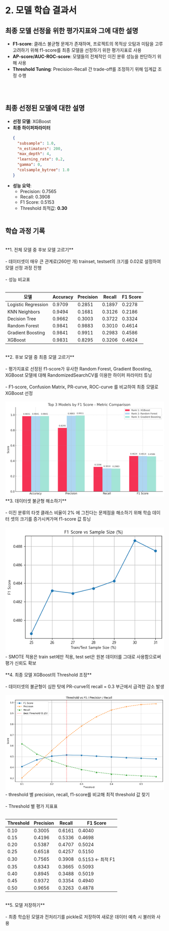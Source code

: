 # 2. 모델 학습 결과서

## 최종 모델 선정을 위한 평가지표와 그에 대한 설명

- **F1-score**: 클래스 불균형 문제가 존재하며, 프로젝트의 목적상 오탐과 미탐을 고루 고려하기 위해 f1-score를 최종 모델을 선정하기 위한 평가지표로 사용<br>
- **AP-score/AUC-ROC-score**: 모델들의 전체적인 이진 분류 성능을 판단하기 위해 사용<br>
- **Threshold Tuning**: Precision-Recall 간 trade-off를 조정하기 위해 임계값 조정 수행

<br/><br/>

## 최종 선정된 모델에 대한 설명

- **선정 모델**: XGBoost
- **최종 하이퍼파라미터**
  ```json
  {
    "subsample": 1.0,
    "n_estimators": 200,
    "max_depth": 4,
    "learning_rate": 0.2,
    "gamma": 0,
    "colsample_bytree": 1.0
  }
  ```
- **성능 요약**:
  - Precision: 0.7565
  - Recall: 0.3908
  - F1 Score: 0.5153
  - Threshold 최적값: **0.30**
<br/><br/>
## 학습 과정 기록
<br/>
**1. 전체 모델 중 후보 모델 고르기**<br><br>
- 데이터셋이 매우 큰 관계로(260만 개) trainset, testset의 크기를 0.02로 설정하여 모델 선정 과정 진행<br><br>
- 성능 비교표<br><br>

| 모델               | Accuracy | Precision | Recall  | F1 Score |
|--------------------|----------|-----------|---------|----------|
| Logistic Regression | 0.9709   | 0.2851    | 0.1897  | 0.2278   |
| KNN Neighbors       | 0.9494   | 0.1681    | 0.3126  | 0.2186   |
| Decision Tree       | 0.9662   | 0.3003    | 0.3722  | 0.3324   |
| Random Forest       | 0.9841   | 0.9883    | 0.3010  | 0.4614   |
| Gradient Boosting   | 0.9841   | 0.9911    | 0.2983  | 0.4586   |
| XGBoost             | 0.9831   | 0.8295    | 0.3206  | 0.4624   |
<br/>
**2. 후보 모델 중 최종 모델 고르기**<br><br>
- 평가지표로 선정된 f1-score가 유사한 Random Forest, Gradient Boosting, XGBoost 모델에 대해 RandomizedSearchCV를 이용한 하이퍼 파라미터 튜닝<br><br>
- F1-score, Confusion Matrix, PR-curve, ROC-curve 를 비교하여 최종 모델로 XGBoost 선정<br><br>
  <img src='../readme_img/F1score비교.png'>
<br/>
**3. 데이터셋 불균형 해소하기**<br><br>
-  이진 분류의 타겟 클래스 비율이 2% 에 그친다는 문제점을 해소하기 위해 학습 데이터 셋의 크기를 증가시켜가며 f1-score 값 튜닝<br><br>
  <img src='../readme_img/XGB boost - F1 score vs Sample size.png'>
- SMOTE 적용은 train set에만 적용, test set은 원본 데이터를 그대로 사용함으로써 평가 신뢰도 확보<br>
<br/>
**4. 최종 모델 XGBoost의 Threshold 조정** <br><br>
- 데이터셋의 불균형이 심한 탓에 PR-curve의 recall = 0.3 부근에서 급격한 감소 발생<br><br>
  <img src='../readme_img/XGBoost-Threshold vs F1_precision_recall.png'>
- threshold 별 precision, recall, f1-score를 비교해 최적 threshold 값 찾기<br><br>
- Threshold 별 평가 지표표<br><br>

| Threshold	|  Precision	|  Recall	|  F1 Score
|-----------|----------|-----------|---------|
| 0.10	|  0.3005	|  0.6161	|  0.4040  |
| 0.15	|  0.4196	|  0.5336	|  0.4698  |
| 0.20	|  0.5387	|  0.4707	|  0.5024  |
| 0.25	|  0.6518	|  0.4257	|  0.5150  |
| 0.30	|  0.7565	|  0.3908	|  0.5153 ← 최적 F1  |
| 0.35	|  0.8343	|  0.3665	|  0.5093  |
| 0.40	|  0.8945	|  0.3488	|  0.5019  |
| 0.45	|  0.9372	|  0.3354	|  0.4940  |
| 0.50	|  0.9656	|  0.3263	|  0.4878  |
<br/>
**5. 모델 저장하기**<br><br>
- 최종 학습된 모델과 전처리기를 pickle로 저장하여 새로운 데이터 예측 시 불러와 사용 
